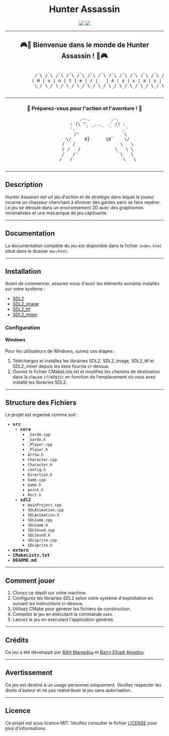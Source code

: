 <div align="center">
    <h1>Hunter Assassin</h1>
    <img src="https://img.shields.io/badge/language-C%2B%2B-blue.svg">
    <img src="https://img.shields.io/badge/license-MIT-green.svg">
</div>

---

<div align="center">
    <h2>🎮🏹 Bienvenue dans le monde de Hunter Assassin ! 🏹🎮</h2>
    <pre>
            _   _   _   _   _   _   _   _   _   _   _   _   _   _   _   _  
           / \ / \ / \ / \ / \ / \ / \ / \ / \ / \ / \ / \ / \ / \ / \ / \ / \ 
          ( H | u | n | t | e | r |   | A | s | s | a | s | s | i | n | ! )
           \_/ \_/ \_/ \_/ \_/ \_/ \_/ \_/ \_/ \_/ \_/ \_/ \_/ \_/ \_/ \_/ \_/ 
    </pre>
</div>

---

<div align="center">
    <h3>🎯 Préparez-vous pour l'action et l'aventure ! 🎯</h3>
    <pre>
           .--.        .-.
          : (\ ". _..._ .' /) :
           '.    `        `    .'
            /'   _        _   `\
          \/     0}      {0     \/
          /   /                 \   \
          / /   /             \   \ \
          /   /'               `\   \
          /   /                   \   \
    </pre>
</div>

---

## Description

Hunter Assassin est un jeu d'action et de stratégie dans lequel le joueur incarne un chasseur cherchant à éliminer des gardes sans se faire repérer. Le jeu se déroule dans un environnement 2D avec des graphismes minimalistes et une mécanique de jeu captivante.

---

## Documentation

La documentation complète du jeu est disponible dans le fichier `index.html` situé dans le dossier `doc/html`.

---

## Installation

Avant de commencer, assurez-vous d'avoir les éléments suivants installés sur votre système :

- [SDL2](https://www.libsdl.org/)
- [SDL2_image](https://www.libsdl.org/projects/SDL_image/)
- [SDL2_ttf](https://www.libsdl.org/projects/SDL_ttf/)
- [SDL2_mixer](https://www.libsdl.org/projects/SDL_mixer/)

### Configuration

#### Windows

Pour les utilisateurs de Windows, suivez ces étapes :

1. Téléchargez et installez les librairies SDL2, SDL2_image, SDL2_ttf et SDL2_mixer depuis les liens fournis ci-dessus.
2. Ouvrez le fichier CMakeLists.txt et modifiez les chemins de destination dans la clause `if(WIN32)` en fonction de l'emplacement où vous avez installé les librairies SDL2.

---

## Structure des Fichiers

Le projet est organisé comme suit :
<div style="font-family: monospace;">
    <ul>
        <li>
            <strong>src</strong>
            <ul>
                <li>
                    <strong>core</strong>
                    <ul>
                        <li><code>_Garde.cpp</code></li>
                        <li><code>_Garde.h</code></li>
                        <li><code>_Player.cpp</code></li>
                        <li><code>_Player.h</code></li>
                        <li><code>Arrow.h</code></li>
                        <li><code>Character.cpp</code></li>
                        <li><code>Character.h</code></li>
                        <li><code>config.h</code></li>
                        <li><code>Direction.h</code></li>
                        <li><code>Game.cpp</code></li>
                        <li><code>Game.h</code></li>
                        <li><code>point.h</code></li>
                        <li><code>Rect.h</code></li>
                    </ul>
                </li>
                <li>
                    <strong>sdl2</strong>
                    <ul>
                        <li><code>mainProject.cpp</code></li>
                        <li><code>SDLAnimation.cpp</code></li>
                        <li><code>SDLAnimation.h</code></li>
                        <li><code>SDLGame.cpp</code></li>
                        <li><code>SDLGame.h</code></li>
                        <li><code>SDLSound.cpp</code></li>
                        <li><code>SDLSound.h</code></li>
                        <li><code>SDLSprite.cpp</code></li>
                        <li><code>SDLSprite.h</code></li>
                    </ul>
                </li>
            </ul>
        </li>
        <li><strong>extern</strong></li>
        <li><strong>CMakeLists.txt</strong></li>
        <li><strong>README.md</strong></li>
    </ul>
</div>

---

## Comment jouer

1. Clonez ce dépôt sur votre machine.
2. Configurez les librairies SDL2 selon votre système d'exploitation en suivant les instructions ci-dessus.
3. Utilisez CMake pour générer les fichiers de construction.
4. Compilez le jeu en exécutant la commande `make`.
5. Lancez le jeu en exécutant l'application générée.

---

## Crédits

Ce jeu a été développé par [BAH Mamadou](https://github.com/bahAli21) et [Barry Elhadj Amadou](https://github.com/barryelhadj23).

---

## Avertissement

Ce jeu est destiné à un usage personnel uniquement. Veuillez respecter les droits d'auteur et ne pas redistribuer le jeu sans autorisation.

---

## Licence

Ce projet est sous licence MIT. Veuillez consulter le fichier [LICENSE](LICENSE) pour plus d'informations.
